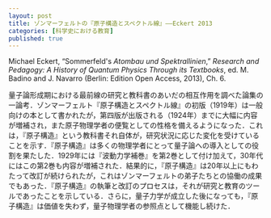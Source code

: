 ```yaml
---
layout: post
title: ゾンマーフェルトの『原子構造とスペクトル線』——Eckert 2013
categories: [科学史における教育]
published: true
---
```


Michael Eckert, “Sommerfeld's _Atombau und Spektrallinien_,” _Research and Pedagogy: A History of Quantum Physics Through its Textbooks_, ed. M. Badino and J. Navarro (Berlin: Edition Open Access, 2013), Ch. 6.

量子論形成期における最前線の研究と教科書のあいだの相互作用を調べた論集の一論考．ゾンマーフェルト『原子構造とスペクトル線』の初版（1919年）は一般向けの本として書かれたが，第四版が出版される（1924年）までに大幅に内容が増補され，また原子物理学者の便覧としての性格を備えるようになった．これは，『原子構造』という教科書それ自体が，研究状況に応じた変化を受けていることを示す．『原子構造』は多くの物理学者にとって量子論への導入としての役割を果たした．1929年には『波動力学補巻』を第2巻として付け加えて，30年代にはこの第2巻も内容が増補された．結果的に，『原子構造』は20年以上にもわたって改訂が続けられたが，これはゾンマーフェルトの弟子たちとの協働の成果でもあった．『原子構造』の執筆と改訂のプロセスは，それが研究と教育のツールであったことを示している．さらに，量子力学が成立した後になっても，『原子構造』は価値を失わず，量子物理学者の参照点として機能し続けた．

<!--
『原子構造』は執筆や校閲にあたって周囲の弟子たち（パウリやハイゼンベルクなど）の協力を得ており，まさにこのプロセスも研究と教育のための道具であった．ゾンマーフェルト学派の外部では，『原子構造』は原子物理学に関する現状を示す権威だった．

一般向け講演

ミュンヘンでの講義とコロキウムの組織による学生の教育と研究．第一次大戦により学生が減少したため，ミュンヘンの教授たちは非専門家向けの講義も開設しはじめた．これは数学を使わなかったため，ゾンマーフェルトは当初それが理論物理学の教科書になるとは考えていなかったが，一般向けの本にはなると考えていた．しかしその準備中に，彼は自身の研究がそれほど盛り込めないことに気付いたが，選択則などいくつかは盛り込んだ．1918年夏から1919年春に執筆．戦争の影響は，出版社選びには影響しているところが見られるが［？］，その他には特にないように思われる．このようにして1919年9月2日付けの序文で，ゾンマーフェルトは非専門家にも読める半専門書として『原子構造』を出版すると述べた．1919年10月末までに印刷．

最初の反応

好評であった．ゾンマーフェルトによっては意外なことに，発展的な内容を含む章も（専門家から）好評だった．政治的状況やシュペングラー『西洋の没落』の登場に絡めて，「ドイツ科学の勝利である」との声も寄せられた．戦場から帰ってきた学生にとっても，戦場にいるあいだの発展がまとめられた『原子構造』は好適だった．1920年1月終わりには新版の打診が出版社Viewegからなされた．非専門家向けにも好評．ボルンは，ゾンマーフェルトの本からは原子理論はすべてうまく行っているかのような印象を受けてしまうことを注意したが，全体としては好意的だった．1920年9月に第二版の準備を完了した．数学的付録の追加が主．

第二版と第三版

しかし早くも1921年3月には，ゾンマーフェルトは第三版を書く必要を感じていた．当時のボーアの電子軌道に関する研究の進展に対応した改訂．「内部量子数」の導入など，ゾンマーフェルトの原子理論は発展を遂げていた．それは異常ゼーマン効果を説明できた．1922年1月には第三版の準備を完了した．ハイゼンベルク，パウリ，ランデ，ヴェンツェルら弟子たちの寄与も盛り込んだ．ボーアは対応原理の扱いにやや不満があったものの第三版を賞賛し，またプランクやヴァイルからも好評だった．さらに第三版は英語と仏語に翻訳された．しかし，エーレンフェストは，断熱仮説の記述において自分の名前が落とされていることに不満だった．

アメリカでの『原子構造』（1922〜23）

1922年夏に，ゾンマーフェルトは交換教授としてウィスコンシン大学に招かれた．政治的状況からすれば注目すべきことだし，また欧州の物理学を米国がどう見ていたのかを知る上でも示唆に富む．このときにはまだ英訳はなかったのだが，『原子構造』第三版の評判は米国の大学中に知れわたっていた．翌年3月までかけて各地の大学や研究所で講演した．単に知識を教授するだけでなく，刺激的な知的交流があった．その結果は，分光学に関する第四版での扱いに反映されている．また22年12月末までには，コンプトン効果に関する情報も得ていたようだ（コンプトンの論文が出版されたのは1923年5月）．

第四版

1923年夏にアメリカから帰ると，ゾンマーフェルトは第四版の準備に取りかかった．コンプトン効果を，光の粒子性を示す実験として重視した．また，スペクトル線の理論は複数の価電子を持つ原子系についても拡張されたが，原子核の周囲の軌道を電子がまわっているという単純なモデルはもはや維持できなくなり，代数的な関係に依拠して議論を進めるようになった．パウリは，このようなモデルに頼らない方針を賞賛した．また実験家からすれば，第四版は「実験分光学の研究者の聖書」であったが，それは当時の発展を要領よくまとめているからであった．

-->

